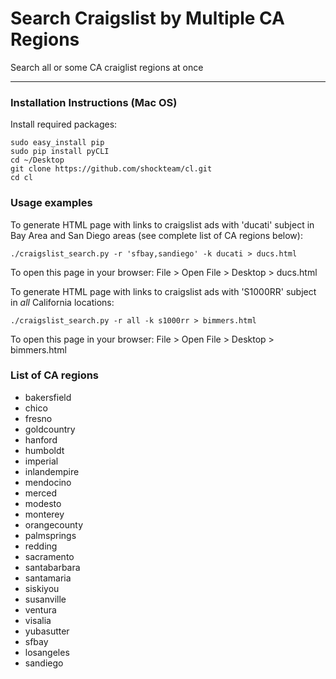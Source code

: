 # Search Craigslist by Multiple CA Regions

Search all or some CA craiglist regions at once

-----------------------

### Installation Instructions (Mac OS)

Install required packages:

    sudo easy_install pip 
    sudo pip install pyCLI
    cd ~/Desktop
    git clone https://github.com/shockteam/cl.git
    cd cl

### Usage examples

To generate HTML page with links to craigslist ads with 'ducati' subject in Bay Area and San Diego areas (see complete list of CA regions below):

    ./craigslist_search.py -r 'sfbay,sandiego' -k ducati > ducs.html

To open this page in your browser: File > Open File > Desktop > ducs.html

To generate HTML page with links to craigslist ads with 'S1000RR' subject in *all* California locations:

    ./craigslist_search.py -r all -k s1000rr > bimmers.html

To open this page in your browser: File > Open File > Desktop > bimmers.html

### List of CA regions

*   bakersfield
*   chico
*   fresno
*   goldcountry
*   hanford
*   humboldt
*   imperial
*   inlandempire
*   mendocino
*   merced
*   modesto
*   monterey
*   orangecounty
*   palmsprings
*   redding
*   sacramento
*   santabarbara
*   santamaria
*   siskiyou
*   susanville
*   ventura
*   visalia
*   yubasutter
*   sfbay
*   losangeles
*   sandiego
